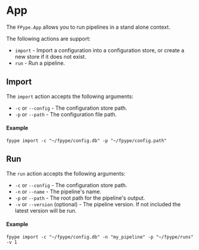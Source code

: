 ﻿<meta name="wikd:title" content="App">
<meta name="wikd:name" content="app">
<meta name="wikd:order" content="0">
<meta name="wikd:icon" content="fas fa-plug">

# App

The `FPype.App` allows you to run pipelines in a stand alone context.

The following actions are support:

* `import` - Import a configuration into a configuration store, or create a new store if it does not exist.
* `run` - Run a pipeline. 


## Import

The `import` action accepts the following arguments:

* `-c` or `--config` - The configuration store path.
* `-p` or `--path` - The configuration file path.

#### Example

```
fpype import -c "~/fpype/config.db" -p "~/fpype/config.path"
```

## Run

The `run` action accepts the following arguments:

* `-c` or `--config` - The configuration store path.
* `-n` or `--name` - The pipeline's name.
* `-p` or `--path` - The root path for the pipeline's output.
* `-v` or `--version` (optional) - The pipeline version. If not included the latest version will be run.

#### Example

```
fpype import -c "~/fpype/config.db" -n "my_pipeline" -p "~/fpype/runs" -v 1
```


